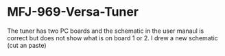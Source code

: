 # MFJ-969-Versa-Tuner

The tuner has two PC boards and the schematic in the user manaul is correct but does not show what is on board 1 or 2. I drew a new schematic (cut an paste)
